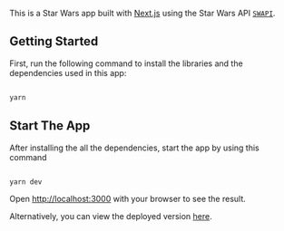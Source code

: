 This is a Star Wars app built with [Next.js](https://nextjs.org/) using the Star Wars API [`SWAPI`](https://swapi.dev/).

## Getting Started

First, run the following command to install the libraries and the dependencies used in this app:

```bash

yarn
```

## Start The App

After installing the all the dependencies, start the app by using this command

```bash

yarn dev
```

Open [http://localhost:3000](http://localhost:3000) with your browser to see the result.

Alternatively, you can view the deployed version [here](https://starwars-pied-six.vercel.app/).
